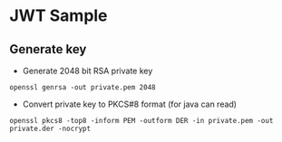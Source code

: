 # JWT Sample

## Generate key
- Generate 2048 bit RSA private key
```
openssl genrsa -out private.pem 2048
```
- Convert private key to PKCS#8 format (for java can read)
```
openssl pkcs8 -top8 -inform PEM -outform DER -in private.pem -out private.der -nocrypt
```

